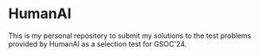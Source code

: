 # HumanAI
This is my personal repository to submit my solutions to the test problems provided by HumanAI as a selection test for GSOC'24.
